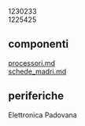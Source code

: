 1230233 \
1225425 
## componenti
[processori.md](componenti/processori.md) \
[schede_madri.md](componenti/schede_madri.md)
## periferiche
Elettronica Padovana